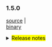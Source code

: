 ### 1.5.0 	

 [source](https://github.com/seata/seata/archive/v1.5.0.zip) |	
 [binary](https://github.com/seata/seata/releases/download/v1.5.0/seata-server-1.5.0.zip) 	

<details>	
  <summary><mark>Release notes</mark></summary>	


  ### Seata 1.5.0	

  Seata 1.5.0 Released.	

  Seata is an easy-to-use, high-performance, open source distributed transaction solution.	

  The version is updated as follows:	


  ### feature：
  - [[#4042](https://github.com/seata/seata/pull/4042)] support console management
  - [[#3472](https://github.com/seata/seata/pull/3472)] add redisLocker's lua mode
  - [[#3575](https://github.com/seata/seata/pull/3575)] support the mixed use of different storages of locks and sessions
  - [[#3374](https://github.com/seata/seata/pull/3374)] add a Executor for INSERT ON DUPLICATE KEY UPDATE
  - [[#3642](https://github.com/seata/seata/pull/3642)] provide an api to share tcc phase-1's params to phase-2 
  - [[#3064](https://github.com/seata/seata/pull/3064)] support configuring the order of the TM and TCC interceptor
  - [[#3374](https://github.com/seata/seata/pull/2852)] support configuring scan target for GlobalTransactionScanner
  - [[#3683](https://github.com/seata/seata/pull/3683)] support redis distributed lock to prevent multi TC competition
  - [[#3545](https://github.com/seata/seata/pull/3545)] TCC mode support idempotent and anti hanging
  - [[#3009](https://github.com/seata/seata/pull/3009)] support server start with springboot and config with application.yaml
  - [[#3652](https://github.com/seata/seata/pull/3652)] support APM with SkyWalking
  - [[#3823](https://github.com/seata/seata/pull/3823)] TCC mode supports customized parameters list of the method in phase two
  - [[#3642](https://github.com/seata/seata/pull/3642)] TCC mode's try method supports passing `BusinessActionContext` implicitly
  - [[#3856](https://github.com/seata/seata/pull/3856)] support edas-hsf RPC framework
  - [[#3880](https://github.com/seata/seata/pull/3880)] contributing md support chinese.
  - [[#2568](https://github.com/seata/seata/pull/2568)] support GlobalTransactionInterceptor expression
  - [[#3886](https://github.com/seata/seata/pull/3886)] support the registry center network preferences
  - [[#3867](https://github.com/seata/seata/pull/3867)] support get configuration from environment
  - [[#3906](https://github.com/seata/seata/pull/3906)] support SPI unload
  - [[#3668](https://github.com/seata/seata/pull/3668)] support kotlin coroutine
  - [[#3968](https://github.com/seata/seata/pull/3968)] support brpc-java RPC framework
  - [[#4134](https://github.com/seata/seata/pull/4134)] init the console basic code
  - [[#4268](https://github.com/seata/seata/pull/4268)] query global session in the file mode
  - [[#4335](https://github.com/seata/seata/pull/4335)] Realize configuration center upload configuration interactive script (nacos,etcd3)


  ### bugfix：
  - [[#3497](https://github.com/seata/seata/pull/3497)] fix tcc phase two response timeout exception
  - [[#3686](https://github.com/seata/seata/pull/3686)] fix NPE and wrong cluster name of Apollo
  - [[#3702](https://github.com/seata/seata/pull/3702)] fix some comments
  - [[#3716](https://github.com/seata/seata/pull/3716)] fix the problem in the findTargetClass method
  - [[#3717](https://github.com/seata/seata/pull/3717)] fix typo of interval
  - [[#3773](https://github.com/seata/seata/pull/3773)] fix consul not found tc cluster
  - [[#3695](https://github.com/seata/seata/pull/3695)] fix mariadb unable to create XA connection
  - [[#3783](https://github.com/seata/seata/pull/3783)] fix the problem that store mode does not take effect
  - [[#3740](https://github.com/seata/seata/pull/3740)] fix that `LocalThread` is not cleared when the `Saga` transaction ends
  - [[#3792](https://github.com/seata/seata/pull/3792)] fix the Server can't find redis-host property
  - [[#3828](https://github.com/seata/seata/pull/3828)] fix StringUtils StackOverflowError
  - [[#3817](https://github.com/seata/seata/pull/3817)] fix TC SkyWalking topo calling node not gather
  - [[#3803](https://github.com/seata/seata/pull/3803)] fix ReflectionUtil throw unexpected exception
  - [[#3879](https://github.com/seata/seata/pull/3803)] fix postgresql multi schema throw not found channel exception
  - [[#3881](https://github.com/seata/seata/pull/3881)] fix getConfig with different default value return the first
  - [[#3897](https://github.com/seata/seata/pull/3897)] fix LocalDataTime type in FastjsonUndoLogParser can't be rollback
  - [[#3901](https://github.com/seata/seata/pull/3901)] fix seataio/seata-server servlet-api conflict
  - [[#3931](https://github.com/seata/seata/pull/3931)] fix the wrong path and filename when dump the jvm memory for analysis
  - [[#3976](https://github.com/seata/seata/pull/3976)] fix NPE cause by future timeout
  - [[#3946](https://github.com/seata/seata/pull/3946)] fix register branch and release lock failed when the size of rows that modified is greater than 1000 in oracle 
  - [[#3949](https://github.com/seata/seata/pull/3949)] fix the problem that `nacos-config.py` will not skip blank options. fix bug that split options may cause content loss
  - [[#3988](https://github.com/seata/seata/pull/3988)] fix the problem that nacos not found user when password has special characters
  - [[#3998](https://github.com/seata/seata/pull/3998)] fix the NPE of jedis multi.exec
  - [[#4011](https://github.com/seata/seata/pull/4011)] fix can not get properties of distributed-lock-table in springboot
  - [[#4025](https://github.com/seata/seata/pull/4025)] fix potential database resource leak
  - [[#4023](https://github.com/seata/seata/pull/4023)] fix the problem that the xid is not cleared in some scenes of dubbo
  - [[#4039](https://github.com/seata/seata/pull/4039)] fix RM did not clear XID after the local transaction threw an exception
  - [[#4032](https://github.com/seata/seata/pull/4032)] fix ApplicationContext already closed problem when Seata server using ShutdownHook to destroy
  - [[#4074](https://github.com/seata/seata/pull/4074)] fix prevents XA mode resource suspension
  - [[#4107](https://github.com/seata/seata/pull/4107)] fix deadlock problems during project construction
  - [[#4158](https://github.com/seata/seata/pull/4158)] fix the logback can't load the `RPC_PORT`
  - [[#4162](https://github.com/seata/seata/pull/4162)] fix correct built-in properties for redis registry
  - [[#4165](https://github.com/seata/seata/pull/4165)] fix `StringUtils.toString(obj)` throw `ClassCastException` when the obj is primitive data array
  - [[#4169](https://github.com/seata/seata/pull/4169)] fix xa mode originalConnection has been closed, cause PhaseTwo fail to execute
  - [[#4177](https://github.com/seata/seata/pull/4177)] fix the problem of accidentally releasing the global lock
  - [[#4174](https://github.com/seata/seata/pull/4174)] fix delete undo log connection already closed
  - [[#4189](https://github.com/seata/seata/pull/4189)] fix the `kafka-appender.xml` and `logstash-appender.xml`
  - [[#4213](https://github.com/seata/seata/pull/4213)] fix code for "sessionMode" not execute problem
  - [[#4220](https://github.com/seata/seata/pull/4220)] fix some problems with `zstd` compressor and add the version of the `kotlin-maven-plugin`
  - [[#4222](https://github.com/seata/seata/pull/4222)] fix could not rollback when insert field list is empty
  - [[#4233](https://github.com/seata/seata/pull/4233)] fix data remanence problems in lock and branch under specific circumstances.
  - [[#4276](https://github.com/seata/seata/pull/4276)] fix seata-test module UT not work
  - [[#4278](https://github.com/seata/seata/pull/4278)] fix the problem that mysql's Blob/Clob/NClob data type cannot be deserialized
  - [[#4302](https://github.com/seata/seata/pull/4302)] fix the problem that other ORMs may not be able to obtain the auto-incrementing primary key value
  - [[#4308](https://github.com/seata/seata/pull/4308)] fix the TableMetaCache parsing problem with the same table under multiple Postgresql schemas
  - [[#4326](https://github.com/seata/seata/pull/4326)] fix inability to build Executor when using mariadb driver
  - [[#4310](https://github.com/seata/seata/pull/4310)] fix the problem that failed to obtain the self increment ID of MySQL database through "select last_insert_id"
  - [[#4331](https://github.com/seata/seata/pull/4331)] fix dirty write check exception that may occur when using ONLY_CARE_UPDATE_COLUMNS configuration

  


   ### optimize：
  - [[#4163](https://github.com/seata/seata/pull/4163)] improve CONTRIBUTING docs
  - [[#3678](https://github.com/seata/seata/pull/3678)] supplement missing configuration and new version documents
  - [[#3654](https://github.com/seata/seata/pull/3654)] fix typo,applicationContex -> applicationContext
  - [[#3615](https://github.com/seata/seata/pull/3615)] asynchronous deletion after the transaction is committed
  - [[#3687](https://github.com/seata/seata/pull/3687)] fix the case that could not retry acquire global lock
  - [[#3689](https://github.com/seata/seata/pull/3689)] modify the attribute prefix in the file file.properties
  - [[#3528](https://github.com/seata/seata/pull/3528)] optimize the memory footprint of redis mode
  - [[#3700](https://github.com/seata/seata/pull/3700)] optimize the speed of buildLockKey
  - [[#3588](https://github.com/seata/seata/pull/3588)] optimize the logic of datasource auto proxy
  - [[#3626](https://github.com/seata/seata/pull/3626)] remove repeat change status
  - [[#3722](https://github.com/seata/seata/pull/3722)] add the basic code of distributed lock  
  - [[#3713](https://github.com/seata/seata/pull/3713)] unified the default value of enableClientBatchSendRequest
  - [[#3120](https://github.com/seata/seata/pull/3120)] optimize `Configuration` and add unit tests
  - [[#3735](https://github.com/seata/seata/pull/3735)] do not load `LoadBalance` if not necessary
  - [[#3770](https://github.com/seata/seata/pull/3770)] close the `Closeable` and optimize some code
  - [[#3627](https://github.com/seata/seata/pull/3627)] use TreeMap instead of the LinkedHashMap in TableMeta to compatible high level MySQL
  - [[#3760](https://github.com/seata/seata/pull/3760)] opt the logback's config of `seata-server`
  - [[#3765](https://github.com/seata/seata/pull/3765)] Transfer the operation of adding configuration class from 'AutoConfiguration' to 'EnvironmentPostProcessor'
  - [[#3730](https://github.com/seata/seata/pull/3730)] Refactoring the code of TCC mode
  - [[#3820](https://github.com/seata/seata/pull/3820)] add column `action_name` to the `tcc_fence_log`
  - [[#3738](https://github.com/seata/seata/pull/3738)] `JacksonUndoLogParser` supports to parsing `LocalDateTime`
  - [[#3794](https://github.com/seata/seata/pull/3794)] optimize the packaging of `seata-server`
  - [[#3795](https://github.com/seata/seata/pull/3795)] optimize zk registry lookup performance
  - [[#3840](https://github.com/seata/seata/pull/3840)] optimiza `apm-skwalking` operation method to generate rules
  - [[#3834](https://github.com/seata/seata/pull/3834)] optimize `seata-distribution` add `apm-seata-skywalking`
  - [[#3847](https://github.com/seata/seata/pull/3847)] optimize ConcurrentHashMap.newKeySet replace ConcurrentSet
  - [[#3311](https://github.com/seata/seata/pull/3311)] supports reading all configurations from a single Consul key
  - [[#3849](https://github.com/seata/seata/pull/3849)] optimize string concat
  - [[#3699](https://github.com/seata/seata/pull/3699)] optimize redis mock test
  - [[#3890](https://github.com/seata/seata/pull/3890)] optimize only the inserted fields are checked
  - [[#3895](https://github.com/seata/seata/pull/3895)] optimize decode exception
  - [[#3898](https://github.com/seata/seata/pull/3898)] add jib-maven-plugin
  - [[#3904](https://github.com/seata/seata/pull/3904)] ehance metrics and fix seata-server UT not work
  - [[#3212](https://github.com/seata/seata/pull/3212)] optimize recognize sql in limit and order by
  - [[#3905](https://github.com/seata/seata/pull/3905)] optimize nacos-config.sh to support ash
  - [[#3935](https://github.com/seata/seata/pull/3935)] optimize Send redis command at one time using pipeline
  - [[#3916](https://github.com/seata/seata/pull/3916)] optimize determine whether the server in the register is alive
  - [[#3918](https://github.com/seata/seata/pull/3918)] cache reflection results of the fields and methods
  - [[#3898](https://github.com/seata/seata/pull/3898)] add jib-maven-plugin
  - [[#3907](https://github.com/seata/seata/pull/3907)] optimize set server port
  - [[#3912](https://github.com/seata/seata/pull/3912)] support config JVM param in env
  - [[#3939](https://github.com/seata/seata/pull/3939)] use map instead of if else judge for more change in the future
  - [[#3955](https://github.com/seata/seata/pull/3955)] add a start banner for seata
  - [[#3954](https://github.com/seata/seata/pull/3954)] replace @Deprecated getOwnernName to getOwnerName in druid
  - [[#3981](https://github.com/seata/seata/pull/3981)] optimize service port priority
  - [[#4013](https://github.com/seata/seata/pull/4013)] optimize channel alive check
  - [[#3982](https://github.com/seata/seata/pull/3982)] optimize readme doc and upgrade some dependencies
  - [[#3949](https://github.com/seata/seata/pull/3949)] `nacos-config.py` support default parameters and optional input parameters
  - [[#3991](https://github.com/seata/seata/pull/3991)] disable listening in the FileConfiguration center in Springboot 
  - [[#3994](https://github.com/seata/seata/pull/3994)] Optimize the mechanism of periodically deleting tasks in the `tcc_fence_log` table
  - [[#3327](https://github.com/seata/seata/pull/3327)] supports reading all configurations from a single Etcd3 key
  - [[#4001](https://github.com/seata/seata/pull/4001)] support to read YML configuration from Nacos, Zookeeper, Consul, Etcd3
  - [[#4017](https://github.com/seata/seata/pull/4017)] optimize file configuration
  - [[#4018](https://github.com/seata/seata/pull/4018)] optimize Apollo configuration
  - [[#4019](https://github.com/seata/seata/pull/4019)] optimize Nacos、Consul、Zookeeper、Etcd3 configuration
  - [[#4034](https://github.com/seata/seata/pull/4034)] optimize Nacos, Consul, Zookeeper and Etcd3 configuration Junit test Class
  - [[#4055](https://github.com/seata/seata/pull/4055)] optimize NetUtil#getLocalAddress0
  - [[#4056](https://github.com/seata/seata/pull/4056)] optimize the DurationUtil
  - [[#4103](https://github.com/seata/seata/pull/4103)] optimize AbstractLockManager#collectRowLocks logic  
  - [[#3733](https://github.com/seata/seata/pull/3733)] optimize acquire lock logic
  - [[#4103](https://github.com/seata/seata/pull/4103)] optimize AbstractLockManager#collectRowLocks logic   
  - [[#4144](https://github.com/seata/seata/pull/4144)] support default configuration of tx-service-group    
  - [[#4157](https://github.com/seata/seata/pull/4157)] optimize client batch sending.   
  - [[#4191](https://github.com/seata/seata/pull/4191)] support rpc timeout can be customized.
  - [[#4176](https://github.com/seata/seata/pull/4176)] use expire key instead hash when using redis as registry center.   
  - [[#4196](https://github.com/seata/seata/pull/4196)] tc batch response to client.
  - [[#4212](https://github.com/seata/seata/pull/4212)] optimize the interface of the console
  - [[#4216](https://github.com/seata/seata/pull/4216)] no more attempt to clean undolog for none AT user
  - [[#4237](https://github.com/seata/seata/pull/4237)] skip check lock when all the before image is empty
  - [[#4251](https://github.com/seata/seata/pull/4251)] optimize partial code handling
  - [[#4262](https://github.com/seata/seata/pull/4262)] optimize tcc module code handling
  - [[#4235](https://github.com/seata/seata/pull/4235)] optimize instance saved in eureka
  - [[#4277](https://github.com/seata/seata/pull/4277)] optimize acquire lock return fail-fast code in redis-pipeline mode.
  - [[#4284](https://github.com/seata/seata/pull/4284)] support authentication of MSE-Nacos with ak/sk
  - [[#4299](https://github.com/seata/seata/pull/4296)] optimize exceptions to make them friendly
  - [[#4300](https://github.com/seata/seata/pull/4300)] optimize let DefaultCoordinator invoke NettyRemotingServer's close method,no longer closed by ServerRunner
  - [[#4270](https://github.com/seata/seata/pull/4270)] improve the performance of global commit and global rollback, asynchronous branch transaction cleanup
  - [[#4328](https://github.com/seata/seata/pull/4328)] upload configuration script support comments
  

  ### test:	



  Thanks to these contributors for their code commits. Please report an unintended omission.  	
  - [slievrly](https://github.com/slievrly) 
  - [a364176773](https://github.com/a364176773) 
  - [drgnchan](https://github.com/drgnchan) 
  - [caohdgege](https://github.com/caohdgege)
  - [ruanun](https://github.com/ruanun)
  - [huan415](https://github.com/huan415)
  - [h-zhi](https://github.com/h-zhi)
  - [cmonkey](https://github.com/cmonkey)
  - [tanzzj](https://github.com/tanzzj)
  - [selfishlover](https://github.com/selfishlover)
  - [13414850431](https://github.com/13414850431)
  - [lightClouds917](https://github.com/lightClouds917)
  - [ls9527](https://github.com/ls9527)
  - [xingfudeshi](https://github.com/xingfudeshi)
  - [wangliang181230](https://github.com/wangliang181230)
  - [spilledyear](https://github.com/spilledyear)
  - [kaka2code](https://github.com/kaka2code)
  - [objcoding](https://github.com/objcoding)
  - [iqinning](https://github.com/iqinning) 
  - [yujianfei1986](https://github.com/yujianfei1986)
  - [zhaoyuguang](https://github.com/zhaoyuguang)
  - [Rubbernecker](https://github.com/Rubbernecker)
  - [jsbxyyx](https://github.com/jsbxyyx)
  - [lvekee](https://github.com/lvekee)
  - [elrond-g](https://github.com/elrond-g)
  - [dmego](https://github.com/dmego)
  - [zhixing](https://github.com/chenlei3641)
  - [jameslcj](https://github.com/jameslcj)
  - [wfnuser](https://github.com/wfnuser)
  - [siyu](https://github.com/Pinocchio2018)
  - [zhouchuhang](https://github.com/zch0214)
  - [xujj](https://github.com/XBNGit)
  - [mengxzh](https://github.com/mengxzh)
  - [portman](https://github.com/iportman)
  - [lcmvs](https://github.com/lcmvs)
  - [pengten](https://github.com/pengten)
  - [miaoxueyu](https://github.com/miaoxueyu)
  - [anselleeyy](https://github.com/anselleeyy)
  - [GoodBoyCoder](https://github.com/GoodBoyCoder)
  - [xiaochangbai](https://github.com/xiaochangbai)
  - [wangyuewen](https://github.com/2858917634)


  Also, we receive many valuable issues, questions and advices from our community. Thanks for you all.	

   #### Link	

   - **Seata:** https://github.com/seata/seata  	
   - **Seata-Samples:** https://github.com/seata/seata-samples   	
   - **Release:** https://github.com/seata/seata/releases	
   - **WebSite:** https://seata.io	


</details>
